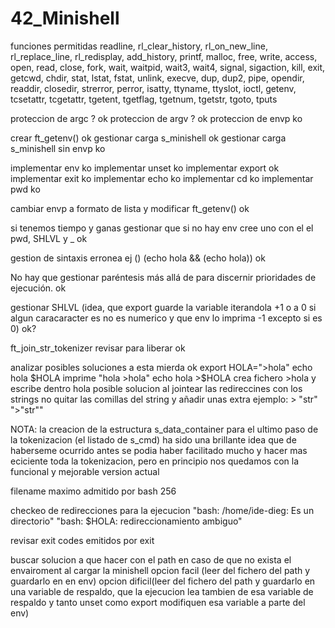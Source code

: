 # 42_Minishell

funciones permitidas
readline, rl_clear_history, rl_on_new_line,
rl_replace_line, rl_redisplay, add_history,
printf, malloc, free, write, access, open, read,
close, fork, wait, waitpid, wait3, wait4, signal,
sigaction, kill, exit, getcwd, chdir, stat,
lstat, fstat, unlink, execve, dup, dup2, pipe,
opendir, readdir, closedir, strerror, perror,
isatty, ttyname, ttyslot, ioctl, getenv, tcsetattr,
tcgetattr, tgetent, tgetflag, tgetnum, tgetstr,
tgoto, tputs


proteccion de argc ? ok
proteccion de argv ? ok
proteccion de envp ko

crear ft_getenv() ok
gestionar carga s_minishell ok
gestionar carga s_minishell sin envp ko

implementar env ko
implementar unset ko
implementar export ok
implementar exit ko
implementar echo ko
implementar cd ko
implementar pwd ko

cambiar envp a formato de lista y modificar ft_getenv() ok

si tenemos tiempo y ganas gestionar que si no hay env cree uno con el el pwd, SHLVL y _ ok

gestion de sintaxis erronea ej () (echo hola && (echo hola)) ok

No hay que gestionar paréntesis más allá de para discernir prioridades de ejecución. ok

gestionar SHLVL (idea, que export guarde la variable iterandola +1 o a 0 si algun caracaracter es no es numerico y que env lo imprima -1  excepto si es 0) ok?

ft_join_str_tokenizer revisar para liberar ok

analizar posibles soluciones a esta mierda ok
	export HOLA=">hola"
	echo hola $HOLA		imprime "hola >hola"
	echo hola >$HOLA	crea fichero >hola y escribe dentro hola
posible solucion al jointear las redireccines con los strings no quitar las comillas del string y añadir unas extra
ejemplo:	 > "str"	">"str""

NOTA: la creacion de la estructura s_data_container para el ultimo paso de la tokenizacion (el listado de s_cmd) ha sido una brillante idea que de haberseme ocurrido antes se podia haber facilitado mucho y hacer mas eciciente toda la tokenizacion, pero en principio nos quedamos con la funcional y mejorable version actual

filename maximo admitido por bash 256

checkeo de redirecciones para la ejecucion  "bash: /home/ide-dieg: Es un directorio"  "bash: $HOLA: redireccionamiento ambiguo"

revisar exit codes emitidos por exit

buscar solucion a que hacer con el path en caso de que no exista el envairoment al cargar la minishell
	opcion facil (leer del fichero del path y guardarlo en en env)
	opcion dificil(leer del fichero del path y guardarlo en una variable de respaldo, que la ejecucion lea tambien de esa variable de respaldo y tanto unset como export modifiquen esa variable a parte del env)